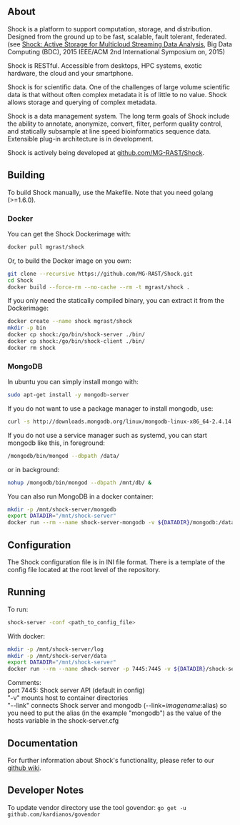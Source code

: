 About
-----

Shock is a platform to support computation, storage, and distribution. Designed from the ground up to be fast, scalable, fault tolerant, federated.  (see [Shock: Active Storage for Multicloud Streaming Data Analysis](http://ieeexplore.ieee.org/abstract/document/7406331/), Big Data Computing (BDC), 2015 IEEE/ACM 2nd International Symposium on, 2015)

Shock is RESTful. Accessible from desktops, HPC systems, exotic hardware, the cloud and your smartphone.

Shock is for scientific data. One of the challenges of large volume scientific data is that without often complex metadata it is of little to no value. Shock allows storage and querying of complex metadata.   

Shock is a data management system. The long term goals of Shock include the ability to annotate, anonymize, convert, filter, perform quality control, and statically subsample at line speed bioinformatics sequence data. Extensible plug-in architecture is in development.


Shock is actively being developed at [github.com/MG-RAST/Shock](https://github.com/MG-RAST/Shock).

Building
--------
To build Shock manually, use the Makefile. Note that you need golang (>=1.6.0). 

### Docker

You can get the Shock Dockerimage with:
```bash
docker pull mgrast/shock
```

Or, to build the Docker image on you own:
```bash
git clone --recursive https://github.com/MG-RAST/Shock.git
cd Shock
docker build --force-rm --no-cache --rm -t mgrast/shock .
```

If you only need the statically compiled binary, you can extract it from the Dockerimage:
```bash
docker create --name shock mgrast/shock
mkdir -p bin
docker cp shock:/go/bin/shock-server ./bin/
docker cp shock:/go/bin/shock-client ./bin/
docker rm shock
```

### MongoDB

In ubuntu you can simply install mongo with:
```bash
sudo apt-get install -y mongodb-server
```
If you do not want to use a package manager to install mongodb, use:
```bash
curl -s http://downloads.mongodb.org/linux/mongodb-linux-x86_64-2.4.14.tgz | tar -v -C /mongodb/ -xz
```
If you do not use a service manager such as systemd, you can start mongodb like this, in foreground:
```bash
/mongodb/bin/mongod --dbpath /data/
```
or in background:
```bash
nohup /mongodb/bin/mongod --dbpath /mnt/db/ &
```
You can also run MongoDB in a docker container:
```bash
mkdir -p /mnt/shock-server/mongodb
export DATADIR="/mnt/shock-server"
docker run --rm --name shock-server-mongodb -v ${DATADIR}/mongodb:/data/db --expose=27017 mongo mongod --dbpath /data/db
```


Configuration
-------------
The Shock configuration file is in INI file format. There is a template of the config file located at the root level of the repository.

Running
-------
To run:
```bash
shock-server -conf <path_to_config_file>
```
With docker:
```bash
mkdir -p /mnt/shock-server/log
mkdir -p /mnt/shock-server/data
export DATADIR="/mnt/shock-server"
docker run --rm --name shock-server -p 7445:7445 -v ${DATADIR}/shock-server.cfg:/shock-config/shock-server.cfg -v ${DATADIR}/log:/var/log/shock -v ${DATADIR}/data:/usr/local/shock --link=shock-server-mongodb:mongodb mgrast/shock /go/bin/shock-server --conf /shock-config/shock-server.cfg
```
Comments:<br>
port 7445: Shock server API (default in config)<br>
"-v" mounts host to container directories<br>
"--link" connects Shock server and mongodb (--link=$imagename:$alias) so you need to put the alias (in the example "mongodb") as the value of the hosts variable in the shock-server.cfg

Documentation
-------------
For further information about Shock's functionality, please refer to our [github wiki](https://github.com/MG-RAST/Shock/wiki/_pages).

Developer Notes
---------------

To update vendor directory use the tool govendor: `go get -u github.com/kardianos/govendor`
